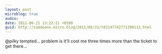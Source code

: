 ```yaml
---
layout: post
microblog: true
audio: 
date: 2011-06-21 13:22:21 +0100
guid: http://samdeane.micro.blog/2011/06/21/t83147742771290112.html
---
```

@pilky tempted... problem is it'll cost me three times more than the ticket to get there...
